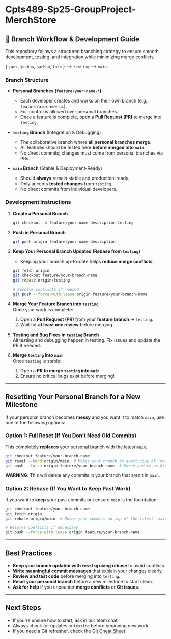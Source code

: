 # Cpts489-Sp25-GroupProject-MerchStore


## 🔄 Branch Workflow & Development Guide  

This repository follows a structured branching strategy to ensure smooth development, testing, and integration while minimizing merge conflicts.  

{ `jack`, `joshua`, `nathan`, `luke` } --> `testing` --> `main`

### **Branch Structure**  

- **Personal Branches (`feature/your-name-*`)**  
  - Each developer creates and works on their own branch (e.g., `feature/alex-new-ui`).  
  - Full control is allowed over personal branches.  
  - Once a feature is complete, open a **Pull Request (PR)** to merge into `testing`. 

- **`testing` Branch** (Integration & Debugging)  
  - The collaborative branch where **all personal branches merge**.  
  - All features should be tested here **before merged into `main`**.  
  - No direct commits; changes must come from personal branches via PRs.  

- **`main` Branch** (Stable & Deployment-Ready)  
  - Should **always** remain stable and production-ready.  
  - Only accepts **tested changes** from `testing`.  
  - No direct commits from individual developers.  

### **Development Instructions**  

1. **Create a Personal Branch**  
    ```sh
    git checkout -b feature/your-name-description testing
    ```

2. **Push in Personal Branch**  
    ```sh
    git push origin feature/your-name-description
    ```

3. **Keep Your Personal Branch Updated (Rebase from `testing`)**
     - Keeping your branch up-to-date helps **reduce merge conflicts**.
    
    ```sh
    git fetch origin
    git checkout feature/your-branch-name
    git rebase origin/testing
    
    # Resolve conflicts if needed
    git push --force-with-lease origin feature/your-branch-name
    ```

5. **Merge Your Feature Branch into `testing`**  
    Once your work is complete:
    1. Open a **Pull Request (PR)** from your **feature branch** → `testing`.  
    2. Wait for **at least one review** before merging.

6. **Testing and Bug Fixes in `testing` Branch**  
    All testing and debugging happen in testing.
    Fix issues and update the PR if needed.

7. **Merge `testing` into `main`**  
    Once `testing` is stable:
    1. Open a **PR to merge `testing` into `main`**.  
    2. Ensure no critical bugs exist before merging!  


---


## Resetting Your Personal Branch for a New Milestone

If your personal branch becomes **messy** and you want it to match `main`, use one of the following options:

### Option 1: Full Reset (If You Don’t Need Old Commits)
This completely **replaces** your personal branch with the latest `main`.  

```sh
git checkout feature/your-branch-name
git reset --hard origin/main  # Makes your branch an exact copy of `main`
git push --force origin feature/your-branch-name  # Force update on GitHub
```

**WARNING**: This will delete any commits in your branch that aren't in `main`.


### Option 2: Rebase (If You Want to Keep Past Work)
If you want to **keep** your past commits but ensure `main` is the foundation:

```sh
git checkout feature/your-branch-name
git fetch origin
git rebase origin/main  # Moves your commits on top of the latest `main`

# Resolve conflicts if necessary
git push --force-with-lease origin feature/your-branch-name
```


---  


## Best Practices
- **Keep your branch updated with `testing` using rebase** to avoid conflicts.  
- **Write meaningful commit messages** that explain your changes clearly.  
- **Review and test code** before merging into `testing`.  
- **Reset your personal branch** before a new milestone to start clean.  
- **Ask for help** if you encounter **merge conflicts** or **Git issues**. 


---  

 
## Next Steps
- If you're unsure how to start, ask in our team chat.
- Always check for updates in `testing` before beginning new work.
- If you need a Git refresher, check the [Git Cheat Sheet](https://education.github.com/git-cheat-sheet-education.pdf).
